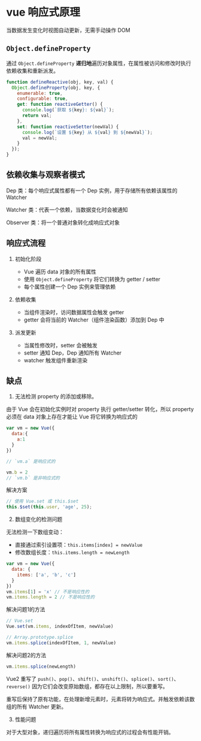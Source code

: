 # vue 响应式原理

当数据发生变化时视图自动更新，无需手动操作 DOM

## `Object.defineProperty`

通过 `Object.defineProperty` **递归地**遍历对象属性，在属性被访问和修改时执行依赖收集和重新派发。

```js
function defineReactive(obj, key, val) {
  Object.defineProperty(obj, key, {
    enumerable: true,
    configurable: true,
    get: function reactiveGetter() {
      console.log(`获取 ${key}: ${val}`);
      return val;
    },
    set: function reactiveSetter(newVal) {
      console.log(`设置 ${key} 从 ${val} 到 ${newVal}`);
      val = newVal;
    }
  });
}
```

## 依赖收集与观察者模式

Dep 类：每个响应式属性都有一个 Dep 实例，用于存储所有依赖该属性的 Watcher

Watcher 类：代表一个依赖，当数据变化时会被通知

Observer 类：将一个普通对象转化成响应式对象

## 响应式流程

1. 初始化阶段
   - Vue 遍历 data 对象的所有属性
   - 使用 `Object.defineProperty` 将它们转换为 getter / setter
   - 每个属性创建一个 Dep 实例来管理依赖

2. 依赖收集

   - 当组件渲染时，访问数据属性会触发 getter
   - getter 会将当前的 Watcher（组件渲染函数）添加到 Dep 中

3. 派发更新

   - 当属性修改时，setter 会被触发
   - setter 通知 Dep，Dep 通知所有 Watcher
   - watcher 触发组件重新渲染

## 缺点

1. 无法检测 property 的添加或移除。

由于 Vue 会在初始化实例时对 property 执行 getter/setter 转化，所以 property 必须在 data 对象上存在才能让 Vue 将它转换为响应式的

```js
var vm = new Vue({
  data:{
    a:1
  }
})

// `vm.a` 是响应式的

vm.b = 2
// `vm.b` 是非响应式的
```

解决方案

```js
// 使用 Vue.set 或 this.$set
this.$set(this.user, 'age', 25);
```

2. 数组变化的检测问题

无法检测一下数组变动：
  - 直接通过索引设置项：`this.items[index] = newValue`
  - 修改数组长度：`this.items.length = newLength`

```js
var vm = new Vue({
  data: {
    items: ['a', 'b', 'c']
  }
})
vm.items[1] = 'x' // 不是响应性的
vm.items.length = 2 // 不是响应性的
```

解决问题1的方法

```js
// Vue.set
Vue.set(vm.items, indexOfItem, newValue)

// Array.prototype.splice
vm.items.splice(indexOfItem, 1, newValue)
```

解决问题2的方法

```js
vm.items.splice(newLength)
```

Vue2 重写了 `push()`、`pop()`、`shift()`、`unshift()`、`splice()`、`sort()`、`reverse()` 因为它们会改变原始数组，都存在以上限制，所以要重写。

重写后保持了原有功能，在处理新增元素时，元素将转为响应式。并触发依赖该数组的所有 Watcher 更新。

3. 性能问题

对于大型对象，递归遍历将所有属性转换为响应式的过程会有性能开销。
